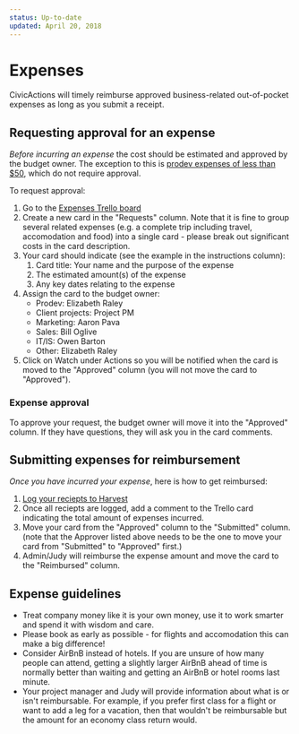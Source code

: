 ```yaml
---
status: Up-to-date
updated: April 20, 2018
---
```


# Expenses

CivicActions will timely reimburse approved business-related out-of-pocket expenses as long as you submit a receipt.

## Requesting approval for an expense

*Before incurring an expense* the cost should be estimated and approved by the budget owner. The exception to this is [prodev expenses of less than $50](prodev.md#prodev-faqs), which do not require approval.

To request approval:

1. Go to the [Expenses Trello board](https://trello.com/b/2b6lZZ2Q/expenses)
2. Create a new card in the "Requests" column. Note that it is fine to group several related expenses (e.g. a complete trip including travel, accomodation and food) into a single card - please break out significant costs in the card description.
3. Your card should indicate (see the example in the instructions column):
   1. Card title: Your name and the purpose of the expense
   2. The estimated amount(s) of the expense
   3. Any key dates relating to the expense
4. Assign the card to the budget owner:
   * Prodev: Elizabeth Raley
   * Client projects: Project PM
   * Marketing: Aaron Pava
   * Sales: Bill Oglive
   * IT/IS: Owen Barton
   * Other: Elizabeth Raley
6. Click on Watch under Actions so you will be notified when the card is moved to the "Approved" column (you will not move the card to "Approved").

### Expense approval

To approve your request, the budget owner will move it into the "Approved" column. If they have questions, they will ask you in the card comments.

## Submitting expenses for reimbursement

*Once you have incurred your expense*, here is how to get reimbursed:

1. [Log your reciepts to Harvest](../04-how-we-work/tools/harvest.md#tracking-expenses)
2. Once all reciepts are logged, add a comment to the Trello card indicating the total amount of expenses incurred.
3. Move your card from the "Approved" column to the "Submitted" column. (note that the Approver listed above needs to be the one to move your card from "Submitted" to "Approved" first.)
4. Admin/Judy will reimburse the expense amount and move the card to the "Reimbursed" column.

## Expense guidelines

* Treat company money like it is your own money, use it to work smarter and spend it with wisdom and care.
* Please book as early as possible - for flights and accomodation this can make a big difference!
* Consider AirBnB instead of hotels. If you are unsure of how many people can attend, getting a slightly larger AirBnB ahead of time is normally better than waiting and getting an AirBnB or hotel rooms last minute.
* Your project manager and Judy will provide information about what is or isn't reimbursable. For example, if you prefer first class for a flight or want to add a leg for a vacation, then that wouldn't be reimbursable but the amount for an economy class return would.

